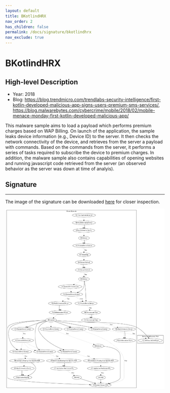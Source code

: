 ```yaml
---
layout: default
title: BKotlindHRX
nav_order: 2
has_children: false
permalink: /docs/signature/bkotlindhrx
nav_exclude: true
---
```


# BKotlindHRX

## High-level Description

* Year: 2018
* Blog: https://blog.trendmicro.com/trendlabs-security-intelligence/first-kotlin-developed-malicious-app-signs-users-premium-sms-services/, https://blog.malwarebytes.com/cybercrime/mobile/2018/02/mobile-menace-monday-first-kotlin-developed-malicious-app/

This malware sample aims to load a payload which performs premium charges based on WAP Billing. On launch of the application, the sample leaks device information (e.g., Device ID) to the server. It then checks the network connectivity of the device, and retrieves from the server a payload with commands. Based on the commands from the server, it performs a series of tasks required to subscribe the device to premium charges. In addition, the malware sample also contains capabilities of opening websites and running javascript code retrieved from the server (an observed behavior as the server was down at time of analyis).

## Signature
---

The image of the signature can be downloaded [here](../../img/signatures/BKotlindHRX.png) for closer inspection.

![](../../img/signatures/BKotlindHRX.png)